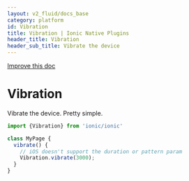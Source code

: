 ```yaml
---
layout: v2_fluid/docs_base
category: platform
id: Vibration
title: Vibration | Ionic Native Plugins
header_title: Vibration
header_sub_title: Vibrate the device
---
```

<div class="improve-docs">
  <a href='https://github.com/driftyco/ionic-site/edit/ionic2/docs/v2/platform/vibration/index.md'>
    Improve this doc
  </a>
</div>

<h1 class="title">Vibration</h1>

Vibrate the device. Pretty simple.

```javascript
import {Vibration} from 'ionic/ionic'

class MyPage {
  vibrate() {
    // iOS doesn't support the duration or pattern param
    Vibration.vibrate(3000);
  }
}
```
